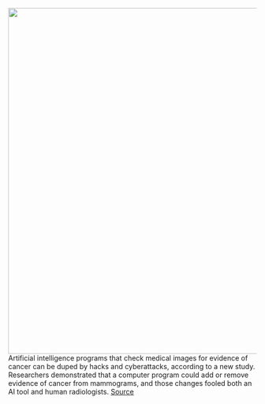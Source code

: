 <img src='https://cdn.vox-cdn.com/thumbor/YbGB5ZnyTCdCAse5zdSm1xMrpLw=/0x0:2040x1360/1200x800/filters:focal(857x517:1183x843)/cdn.vox-cdn.com/uploads/chorus_image/image/70268559/acastro_170629_1777_0008.0.jpg' width='700px' /><br/>
Artificial intelligence programs that check medical images for evidence of cancer can be duped by hacks and cyberattacks, according to a new study. Researchers demonstrated that a computer program could add or remove evidence of cancer from mammograms, and  those changes fooled both an AI tool and human radiologists.
<a href='https://www.theverge.com/2021/12/14/22831966/hackers-mammogram-ai-cancer-fake-images'> Source <a/>